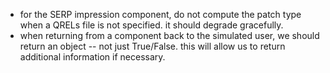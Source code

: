 - for the SERP impression component, do not compute the patch type when a QRELs file is not specified. it should degrade gracefully.
- when returning from a component back to the simulated user, we should return an object -- not just True/False. this will allow us to return additional information if necessary.